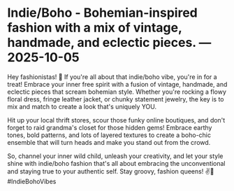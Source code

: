 # Indie/Boho - Bohemian-inspired fashion with a mix of vintage, handmade, and eclectic pieces. — 2025-10-05

Hey fashionistas! 🌻 If you're all about that indie/boho vibe, you're in for a treat! Embrace your inner free spirit with a fusion of vintage, handmade, and eclectic pieces that scream bohemian style. Whether you're rocking a flowy floral dress, fringe leather jacket, or chunky statement jewelry, the key is to mix and match to create a look that's uniquely YOU.

Hit up your local thrift stores, scour those funky online boutiques, and don't forget to raid grandma's closet for those hidden gems! Embrace earthy tones, bold patterns, and lots of layered textures to create a boho-chic ensemble that will turn heads and make you stand out from the crowd.

So, channel your inner wild child, unleash your creativity, and let your style shine with indie/boho fashion that's all about embracing the unconventional and staying true to your authentic self. Stay groovy, fashion queens! ✌️🌼 #IndieBohoVibes